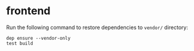 # frontend

Run the following command to restore dependencies to `vendor/` directory:

    dep ensure --vendor-only
    test build